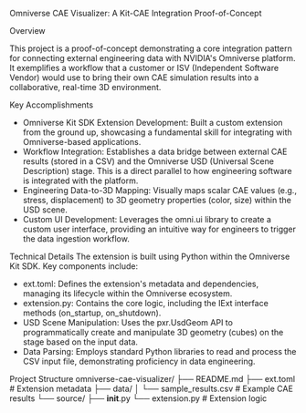 Omniverse CAE Visualizer: A Kit-CAE Integration Proof-of-Concept

Overview

This project is a proof-of-concept demonstrating a core integration pattern for connecting external engineering data with NVIDIA's Omniverse platform. It exemplifies a workflow that a customer or ISV (Independent Software Vendor) would use to bring their own CAE simulation results into a collaborative, real-time 3D environment.

Key Accomplishments
- Omniverse Kit SDK Extension Development: Built a custom extension from the ground up, showcasing a fundamental skill for integrating with Omniverse-based applications.
- Workflow Integration: Establishes a data bridge between external CAE results (stored in a CSV) and the Omniverse USD (Universal Scene Description) stage. This is a direct parallel to how engineering software is integrated with the platform.
- Engineering Data-to-3D Mapping: Visually maps scalar CAE values (e.g., stress, displacement) to 3D geometry properties (color, size) within the USD scene.
- Custom UI Development: Leverages the omni.ui library to create a custom user interface, providing an intuitive way for engineers to trigger the data ingestion workflow.

Technical Details
The extension is built using Python within the Omniverse Kit SDK. Key components include:
- ext.toml: Defines the extension's metadata and dependencies, managing its lifecycle within the Omniverse ecosystem.
- extension.py: Contains the core logic, including the IExt interface methods (on_startup, on_shutdown).
- USD Scene Manipulation: Uses the pxr.UsdGeom API to programmatically create and manipulate 3D geometry (cubes) on the stage based on the input data.
- Data Parsing: Employs standard Python libraries to read and process the CSV input file, demonstrating proficiency in data engineering.

Project Structure 
omniverse-cae-visualizer/
├── README.md
├── ext.toml                # Extension metadata
├── data/
│   └── sample_results.csv   # Example CAE results
└── source/
    ├── __init__.py
    └── extension.py         # Extension logic



